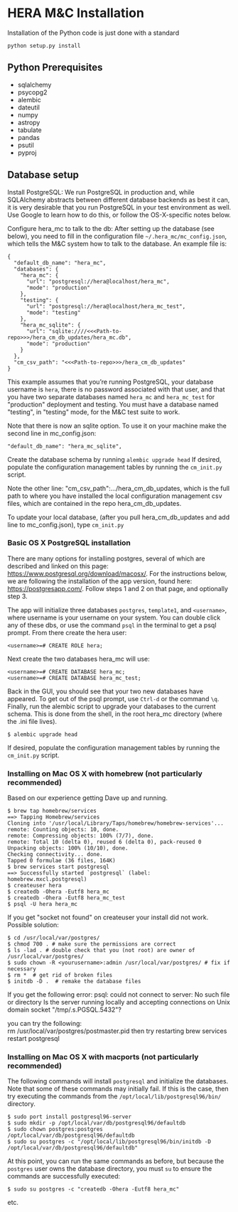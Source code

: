 HERA M&C Installation
=====================

Installation of the Python code is just done with a standard

```
python setup.py install
```


Python Prerequisites
--------------
- sqlalchemy
- psycopg2
- alembic
- dateutil
- numpy
- astropy
- tabulate
- pandas
- psutil
- pyproj

Database setup
--------------

Install PostgreSQL:
We run PostgreSQL in production and, while SQLAlchemy abstracts between
different database backends as best it can, it is very desirable that you run
PostgreSQL in your test environment as well. Use Google to learn how to do
this, or follow the OS-X-specific notes below.


Configure hera_mc to talk to the db:
After setting up the database (see below), you need to fill in the configuration file
`~/.hera_mc/mc_config.json`, which tells the M&C system how to talk to the
database. An example file is:

```
{
  "default_db_name": "hera_mc",
  "databases": {
    "hera_mc": {
      "url": "postgresql://hera@localhost/hera_mc",
      "mode": "production"
    },
    "testing": {
      "url": "postgresql://hera@localhost/hera_mc_test",
      "mode": "testing"
    },
    "hera_mc_sqlite": {
      "url": "sqlite:////<<<Path-to-repo>>>/hera_cm_db_updates/hera_mc.db",
      "mode": "production"
    }
  },
  "cm_csv_path": "<<<Path-to-repo>>>/hera_cm_db_updates"
}
```

This example assumes that you’re running PostgreSQL, your database username is
`hera`, there is no password associated with that user, and that you have two
separate databases named `hera_mc` and `hera_mc_test` for "production"
deployment and testing. You must have a database named "testing", in "testing"
mode, for the M&C test suite to work.

Note that there is now an sqlite option.  To use it on your machine make the
second line in mc_config.json:
```
"default_db_name": "hera_mc_sqlite",
```

Create the database schema by running `alembic upgrade head`
If desired, populate the configuration management tables by running the `cm_init.py` script.

Note the other line:  "cm_csv_path":.../hera_cm_db_updates, which is the full path to where you
have installed the local configuration management csv files, which are contained in the repo
hera_cm_db_updates.

To update your local database, (after you pull hera_cm_db_updates and add line to mc_config.json),
type `cm_init.py`

### Basic OS X PostgreSQL installation

There are many options for installing postgres, several of which are described and
linked on this page: https://www.postgresql.org/download/macosx/. For the
instructions below, we are following the installation of the app version, found
here: https://postgresapp.com/. Follow steps 1 and 2 on that page, and optionally step 3.

The app will initialize three databases `postgres`, `template1`, and `<username>`, where username
is your username on your system. You can double click any of these dbs, or use the
command `psql` in the terminal to get a psql prompt. From there create the hera user:

`<username>=# CREATE ROLE hera;`

Next create the two databases hera_mc will use:

```
<username>=# CREATE DATABASE hera_mc;
<username>=# CREATE DATABASE hera_mc_test;
```

Back in the GUI, you should see that your two new databases have appeared.
To get out of the psql prompt, use `Ctrl-d` or the command `\q`.
Finally, run the alembic script to upgrade your databases to the current schema.
This is done from the shell, in the root hera_mc directory (where the .ini file lives).

`$ alembic upgrade head`

If desired, populate the configuration management tables by running the `cm_init.py` script.

### Installing on Mac OS X with homebrew (not particularly recommended)

Based on our experience getting Dave up and running.

```
$ brew tap homebrew/services
==> Tapping Homebrew/services
Cloning into '/usr/local/Library/Taps/homebrew/homebrew-services'...
remote: Counting objects: 10, done.
remote: Compressing objects: 100% (7/7), done.
remote: Total 10 (delta 0), reused 6 (delta 0), pack-reused 0
Unpacking objects: 100% (10/10), done.
Checking connectivity... done.
Tapped 0 formulae (36 files, 164K)
$ brew services start postgresql
==> Successfully started `postgresql` (label: homebrew.mxcl.postgresql)
$ createuser hera
$ createdb -Ohera -Eutf8 hera_mc
$ createdb -Ohera -Eutf8 hera_mc_test
$ psql -U hera hera_mc
```

If you get "socket not found" on createuser your install did not work. Possible solution:

```
$ cd /usr/local/var/postgres/
$ chmod 700 . # make sure the permissions are correct
$ ls -lad . # double check that you (not root) are owner of /usr/local/var/postgres/
$ sudo chown -R <yourusername>:admin /usr/local/var/postgres/ # fix if necessary
$ rm *  # get rid of broken files
$ initdb -D .  # remake the database files
```

If you get the following error:
psql: could not connect to server: No such file or directory
  Is the server running locally and accepting
  connections on Unix domain socket "/tmp/.s.PGSQL.5432"?

you can try the following:  
    rm /usr/local/var/postgres/postmaster.pid
then try restarting
    brew services restart postgresql

### Installing on Mac OS X with macports (not particularly recommended)

The following commands will install `postgresql` and initialize the databases. Note that some of
these commands may initially fail. If this is the case, then try executing the commands from the
`/opt/local/lib/postgresql96/bin/` directory.

```
$ sudo port install postgresql96-server
$ sudo mkdir -p /opt/local/var/db/postgresql96/defaultdb
$ sudo chown postgres:postgres /opt/local/var/db/postgresql96/defaultdb
$ sudo su postgres -c "/opt/local/lib/postgresql96/bin/initdb -D /opt/local/var/db/postgresql96/defaultdb"
```

At this point, you can run the same commands as before, but because the `postgres` user owns the database
directory, you must `su` to ensure the commands are successfully executed:

```
$ sudo su postgres -c "createdb -Ohera -Eutf8 hera_mc"
```
etc.
